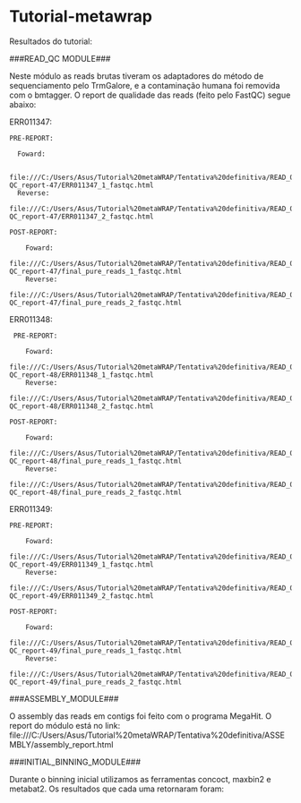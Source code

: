 # Tutorial-metawrap

Resultados do tutorial:

###READ_QC MODULE###

Neste módulo as reads brutas tiveram os adaptadores do método de sequenciamento pelo TrmGalore, e a contaminação humana foi removida com o bmtagger. O report de qualidade das reads (feito pelo FastQC) segue abaixo:


ERR011347:

    PRE-REPORT:
    
      Foward:
      
      file:///C:/Users/Asus/Tutorial%20metaWRAP/Tentativa%20definitiva/READ_QC/ERR011347/pre-QC_report-47/ERR011347_1_fastqc.html
      Reverse:
      file:///C:/Users/Asus/Tutorial%20metaWRAP/Tentativa%20definitiva/READ_QC/ERR011347/pre-QC_report-47/ERR011347_2_fastqc.html

    POST-REPORT:

        Foward:
        file:///C:/Users/Asus/Tutorial%20metaWRAP/Tentativa%20definitiva/READ_QC/ERR011347/post-QC_report-47/final_pure_reads_1_fastqc.html
        Reverse:
        file:///C:/Users/Asus/Tutorial%20metaWRAP/Tentativa%20definitiva/READ_QC/ERR011347/post-QC_report-47/final_pure_reads_2_fastqc.html
        
ERR011348:

     PRE-REPORT:
    
        Foward:
        file:///C:/Users/Asus/Tutorial%20metaWRAP/Tentativa%20definitiva/READ_QC/ERR011348/pre-QC_report-48/ERR011348_1_fastqc.html
        Reverse:
        file:///C:/Users/Asus/Tutorial%20metaWRAP/Tentativa%20definitiva/READ_QC/ERR011348/pre-QC_report-48/ERR011348_2_fastqc.html

    POST-REPORT:

        Foward:
        file:///C:/Users/Asus/Tutorial%20metaWRAP/Tentativa%20definitiva/READ_QC/ERR011348/post-QC_report-48/final_pure_reads_1_fastqc.html
        Reverse:
        file:///C:/Users/Asus/Tutorial%20metaWRAP/Tentativa%20definitiva/READ_QC/ERR011348/post-QC_report-48/final_pure_reads_2_fastqc.html

ERR011349:

    PRE-REPORT:

        Foward:
        file:///C:/Users/Asus/Tutorial%20metaWRAP/Tentativa%20definitiva/READ_QC/ERR011349/pre-QC_report-49/ERR011349_1_fastqc.html
        Reverse:
        file:///C:/Users/Asus/Tutorial%20metaWRAP/Tentativa%20definitiva/READ_QC/ERR011349/pre-QC_report-49/ERR011349_2_fastqc.html

    POST-REPORT:

        Foward:
        file:///C:/Users/Asus/Tutorial%20metaWRAP/Tentativa%20definitiva/READ_QC/ERR011349/post-QC_report-49/final_pure_reads_1_fastqc.html
        Reverse:
        file:///C:/Users/Asus/Tutorial%20metaWRAP/Tentativa%20definitiva/READ_QC/ERR011349/post-QC_report-49/final_pure_reads_2_fastqc.html

###ASSEMBLY_MODULE###

O assembly das reads em contigs foi feito com o programa MegaHit. O report do módulo está no link:
    file:///C:/Users/Asus/Tutorial%20metaWRAP/Tentativa%20definitiva/ASSEMBLY/assembly_report.html

###INITIAL_BINNING_MODULE###

Durante o binning inicial utilizamos as ferramentas concoct, maxbin2 e metabat2. Os resultados que cada uma retornaram foram:

